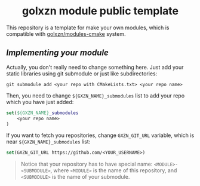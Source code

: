 <h1 align="center">golxzn module public template</h1>

This repository is a template for make your own modules, which is compatible with
[golxzn/modules-cmake](golxzn/modules-cmake.link) system.

## __*Implementing your module*__

Actually, you don't really need to change something here. Just add your static libraries using
git submodule or just like subdirectories:

```shell
git submodule add <your repo with CMakeLists.txt> <your repo name>
```

Then, you need to change `${GXZN_NAME}_submodules` list to add your repo which you have just added:

```cmake
set(${GXZN_NAME}_submodules
	<your repo name>
)
```

If you want to fetch you repositories, change `GXZN_GIT_URL` variable, which is near `${GXZN_NAME}_submodules` list:

```cmake
set(GXZN_GIT_URL https://github.com/<YOUR_USERNAME>)
```

> Notice that your repository has to have special name: `<MODULE>-<SUBMODULE>`, where `<MODULE>` is the name of this repository, and `<SUBMODULE>` is the name of your submodule.



[golxzn/modules-cmake.link]: https://github.com/golxzn/modules-cmake